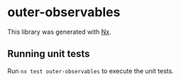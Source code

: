 # outer-observables

This library was generated with [Nx](https://nx.dev).

## Running unit tests

Run `nx test outer-observables` to execute the unit tests.
